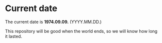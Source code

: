 # Current date

The current date is **1974.09.09.** (YYYY.MM.DD.)

This repository will be good when the world ends, so we will know how long it lasted.